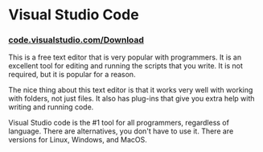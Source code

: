 # Visual Studio Code

### [code.visualstudio.com/Download](https://code.visualstudio.com/Download)

This is a free text editor that is very popular with programmers.  It is an excellent tool for editing and running the scripts that you write.  It is not required, but it is popular for a reason.

The nice thing about this text editor is that it works very well with working with folders, not just files.  It also has plug-ins that give you extra help with writing and running code. &#x20;

Visual Studio code is the #1 tool for all programmers, regardless of language.   There are alternatives, you don't have to use it.  There are versions for Linux, Windows, and MacOS.

